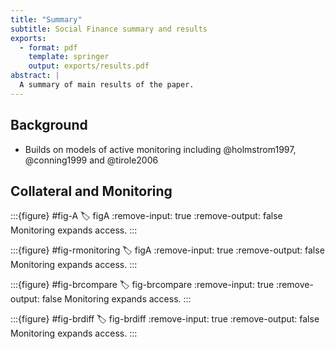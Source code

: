 ```yaml
---
title: "Summary"
subtitle: Social Finance summary and results
exports:
  - format: pdf
    template: springer
    output: exports/results.pdf
abstract: |
  A summary of main results of the paper.
---
```


## Background

- Builds on models of active monitoring including @holmstrom1997, @conning1999 and @tirole2006

<!-- ways to recycle output from other sources -->

## Collateral and Monitoring

:::{figure} #fig-A
:label: figA
:remove-input: true
:remove-output: false
Monitoring expands access.
:::



:::{figure} #fig-rmonitoring
:label: figA
:remove-input: true
:remove-output: false
Monitoring expands access.
:::



:::{figure} #fig-brcompare
:label: fig-brcompare
:remove-input: true
:remove-output: false
Monitoring expands access.
:::


:::{figure} #fig-brdiff
:label: fig-brdiff
:remove-input: true
:remove-output: false
Monitoring expands access.
:::
